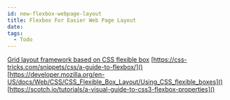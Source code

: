 ```yaml
---
id: new-flexbox-webpage-layout
title: Flexbox For Easier Web Page Layout
date: 
tags:
  - Todo
---
```


[Grid layout framework based on CSS flexible box](http://flexboxgrid.com/)
[https://css-tricks.com/snippets/css/a-guide-to-flexbox/]()
[https://developer.mozilla.org/en-US/docs/Web/CSS/CSS_Flexible_Box_Layout/Using_CSS_flexible_boxes]()
[https://scotch.io/tutorials/a-visual-guide-to-css3-flexbox-properties]()
